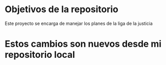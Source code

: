 # Objetivos de la repositorio

Este proyecto se encarga de manejar los planes de la liga de la justicia


# Estos cambios son nuevos desde mi repositorio local
